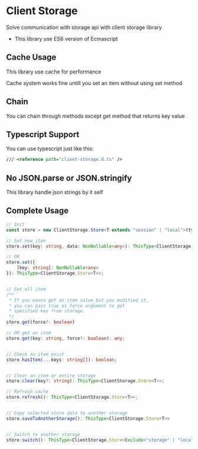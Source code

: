 # Client Storage

Solve communication with storage api with client storage library

- This library use ES6 version of Ecmascript

## Cache Usage

This library use cache for performance

Cache system works fine untill you set an item without using set method

## Chain

You can chain through methods except get method that returns key value

## Typescript Support

You can use typescript just like this:

```xml
/// <reference path="client-storage.d.ts" />
```

## No JSON.parse or JSON.stringify

This library handle json strings by it self

## Complete Usage

```ts
// Init
const store = new ClientStorage.Store<T extends "session" | "local">(type: T);

// Set new item
store.set(key: string, data: NonNullable<any>): ThisType<ClientStorage.Store<T>>;

// OR
store.set({
    [key: string]: NonNullable<any>
}): ThisType<ClientStorage.Store<T>>;


// Get all item
/**
 * If you wanna get an item value but you modified it,
 * you can pass true as force argument to get
 * specified key from storage.
 */
store.get(force?: boolean)

// OR get an item
store.get(key: string, force?: boolean): any;


// Check an item exist
store.hasItem(...keys: string[]): boolean;


// Clear an item or entire storage
store.clear(key?: string): ThisType<ClientStorage.Store<T>>;

// Refresh cache
store.refresh(): ThisType<ClientStorage.Store<T>>;


// Copy selected store data to another storage
store.saveToAnotherStorage(): ThisType<ClientStorage.Store<T>>


// Switch to another storage
store.switch(): ThisType<ClientStorage.Store<Exclude<"storage" | "local", T>>>
```
